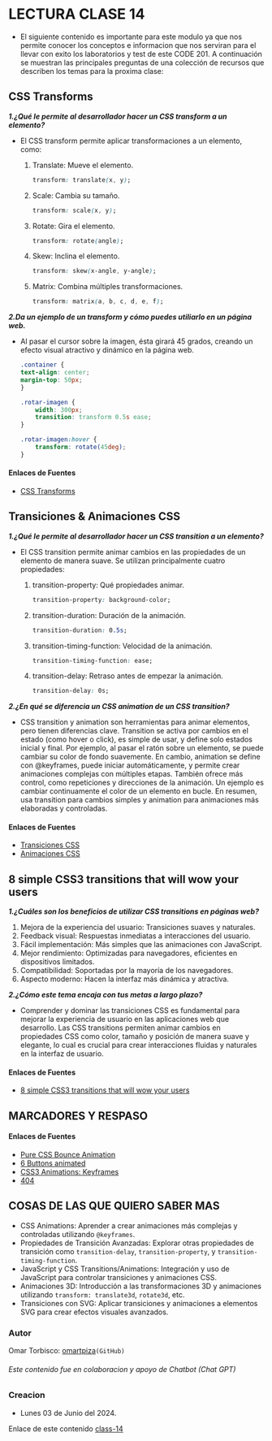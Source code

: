 # LECTURA CLASE 14

- El siguiente contenido es importante para este modulo ya que nos permite conocer los conceptos e informacion que nos serviran para el llevar con exito los laboratorios y test de este CODE 201.
A continuación se muestran las principales preguntas de una colección de recursos que describen los temas para la proxima clase:

## CSS Transforms
  
***1.¿Qué le permite al desarrollador hacer un CSS transform a un elemento?***

- El CSS transform permite aplicar transformaciones a un elemento, como:

    1. Translate: Mueve el elemento.

        ```css
        transform: translate(x, y);
        ```

    2. Scale: Cambia su tamaño.

        ```css
        transform: scale(x, y);
        ```

    3. Rotate: Gira el elemento.

        ```css
        transform: rotate(angle);
        ```

    4. Skew: Inclina el elemento.

        ```css
        transform: skew(x-angle, y-angle);
        ```

    5. Matrix: Combina múltiples transformaciones.

        ```css
        transform: matrix(a, b, c, d, e, f);
        ```

***2.Da un ejemplo de un transform y cómo puedes utiliarlo en un página web.***

- Al pasar el cursor sobre la imagen, ésta girará 45 grados, creando un efecto visual atractivo y dinámico en la página web.

    ```css
    .container {
    text-align: center;
    margin-top: 50px;
    }

    .rotar-imagen {
        width: 300px;
        transition: transform 0.5s ease;
    }

    .rotar-imagen:hover {
        transform: rotate(45deg);
    }
    ```

#### Enlaces de Fuentes

- [CSS Transforms](https://learn.shayhowe.com/advanced-html-css/css-transforms/)

## Transiciones & Animaciones CSS

***1.¿Qué le permite al desarrollador hacer un CSS transition a un elemento?***

- El CSS transition permite animar cambios en las propiedades de un elemento de manera suave. Se utilizan principalmente cuatro propiedades:

    1. transition-property: Qué propiedades animar.

        ```css
        transition-property: background-color;
        ```

    2. transition-duration: Duración de la animación.

        ```css
        transition-duration: 0.5s;
        ```

    3. transition-timing-function: Velocidad de la animación.

        ```css
        transition-timing-function: ease;
        ```

    4. transition-delay: Retraso antes de empezar la animación.

        ```css
        transition-delay: 0s;
        ```

***2.¿En qué se diferencia un CSS animation de un CSS transition?***

- CSS transition y animation son herramientas para animar elementos, pero tienen diferencias clave. Transition se activa por cambios en el estado (como hover o click), es simple de usar, y define solo estados inicial y final. Por ejemplo, al pasar el ratón sobre un elemento, se puede cambiar su color de fondo suavemente. En cambio, animation se define con @keyframes, puede iniciar automáticamente, y permite crear animaciones complejas con múltiples etapas. También ofrece más control, como repeticiones y direcciones de la animación. Un ejemplo es cambiar continuamente el color de un elemento en bucle. En resumen, usa transition para cambios simples y animation para animaciones más elaboradas y controladas.

#### Enlaces de Fuentes

- [Transiciones CSS](https://lenguajecss.com/css/animaciones/transiciones/)
- [Animaciones CSS](https://lenguajecss.com/css/animaciones/animaciones/)

## 8 simple CSS3 transitions that will wow your users

***1.¿Cuáles son los beneficios de utilizar CSS transitions en páginas web?***

1. Mejora de la experiencia del usuario: Transiciones suaves y naturales.
2. Feedback visual: Respuestas inmediatas a interacciones del usuario.
3. Fácil implementación: Más simples que las animaciones con JavaScript.
4. Mejor rendimiento: Optimizadas para navegadores, eficientes en dispositivos limitados.
5. Compatibilidad: Soportadas por la mayoría de los navegadores.
6. Aspecto moderno: Hacen la interfaz más dinámica y atractiva.

***2.¿Cómo este tema encaja con tus metas a largo plazo?***

- Comprender y dominar las transiciones CSS es fundamental para mejorar la experiencia de usuario en las aplicaciones web que desarrollo. Las CSS transitions permiten animar cambios en propiedades CSS como color, tamaño y posición de manera suave y elegante, lo cual es crucial para crear interacciones fluidas y naturales en la interfaz de usuario.

#### Enlaces de Fuentes

- [8 simple CSS3 transitions that will wow your users](https://www.webdesignerdepot.com/2014/05/8-simple-css3-transitions-that-will-wow-your-users)

## MARCADORES Y RESPASO

#### Enlaces de Fuentes

- [Pure CSS Bounce Animation](https://codepen.io/dp_lewis/pen/QWMxRR)
- [6 Buttons animated](https://codepen.io/retyui/pen/ByoaXV)
- [CSS3 Animations: Keyframes](https://codepen.io/akshaychauhan/pen/dyBqVo)
- [404](https://codepen.io/kieranfivestars/pen/MYdQxX)

## COSAS DE LAS QUE QUIERO SABER MAS

- CSS Animations: Aprender a crear animaciones más complejas y controladas utilizando `@keyframes`.
- Propiedades de Transición Avanzadas: Explorar otras propiedades de transición como `transition-delay`, `transition-property`, y `transition-timing-function`.
- JavaScript y CSS Transitions/Animations: Integración y uso de JavaScript para controlar transiciones y animaciones CSS.
- Animaciones 3D: Introducción a las transformaciones 3D y animaciones utilizando `transform: translate3d`, `rotate3d`, etc.
- Transiciones con SVG: Aplicar transiciones y animaciones a elementos SVG para crear efectos visuales avanzados.

### Autor

  Omar Torbisco: [omartpiza](https://github.com/omartpiza)`(GitHub)`

###### *Este contenido fue en colaboracion y apoyo de Chatbot (Chat GPT)*

### Creacion

- Lunes 03 de Junio del 2024.

Enlace de este contenido [class-14](https://omartpiza.github.io/reading-notes/201/class-14)